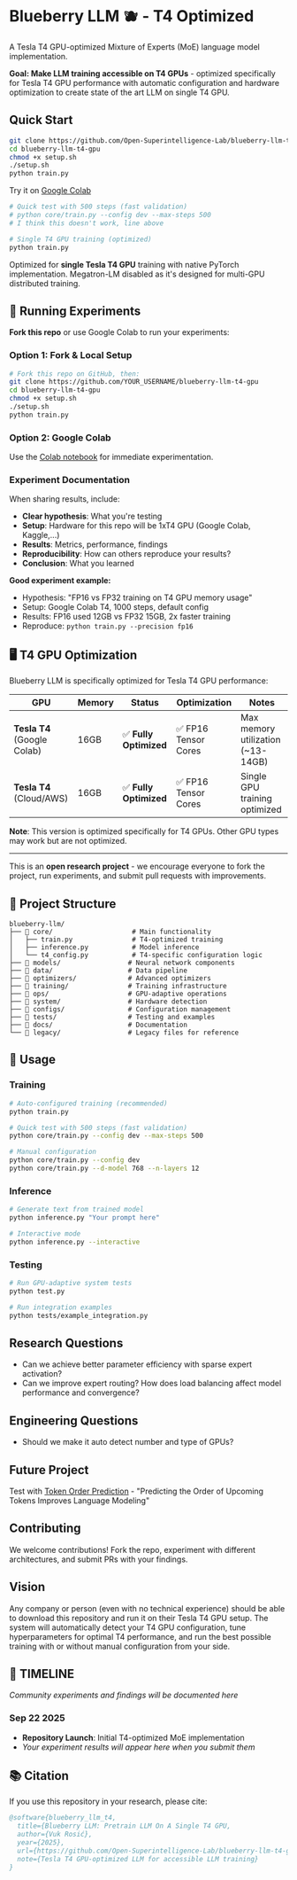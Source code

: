# Blueberry LLM 🫐 - T4 Optimized

A Tesla T4 GPU-optimized Mixture of Experts (MoE) language model implementation.

**Goal: Make LLM training accessible on T4 GPUs** - optimized specifically for Tesla T4 GPU performance with automatic configuration and hardware optimization to create state of the art LLM on single T4 GPU.

## Quick Start

```bash
git clone https://github.com/Open-Superintelligence-Lab/blueberry-llm-t4-gpu
cd blueberry-llm-t4-gpu
chmod +x setup.sh
./setup.sh
python train.py
```

Try it on [Google Colab](https://colab.research.google.com/drive/1UE82keuNStPPaeCF50zSgXVHWiywo_pm?usp=sharing)

```bash
# Quick test with 500 steps (fast validation)
# python core/train.py --config dev --max-steps 500
# I think this doesn't work, line above

# Single T4 GPU training (optimized)
python train.py
```

Optimized for **single Tesla T4 GPU** training with native PyTorch implementation. Megatron-LM disabled as it's designed for multi-GPU distributed training.

## 🧪 Running Experiments

**Fork this repo** or use Google Colab to run your experiments:

### Option 1: Fork & Local Setup
```bash
# Fork this repo on GitHub, then:
git clone https://github.com/YOUR_USERNAME/blueberry-llm-t4-gpu
cd blueberry-llm-t4-gpu
chmod +x setup.sh
./setup.sh
python train.py
```

### Option 2: Google Colab
Use the [Colab notebook](https://colab.research.google.com/drive/1UE82keuNStPPaeCF50zSgXVHWiywo_pm?usp=sharing) for immediate experimentation.

### Experiment Documentation
When sharing results, include:
- **Clear hypothesis**: What you're testing
- **Setup**: Hardware for this repo will be 1xT4 GPU (Google Colab, Kaggle,...)
- **Results**: Metrics, performance, findings
- **Reproducibility**: How can others reproduce your results?
- **Conclusion**: What you learned

**Good experiment example:**
- Hypothesis: "FP16 vs FP32 training on T4 GPU memory usage"
- Setup: Google Colab T4, 1000 steps, default config
- Results: FP16 used 12GB vs FP32 15GB, 2x faster training
- Reproduce: `python train.py --precision fp16`

## 🖥️ T4 GPU Optimization

Blueberry LLM is specifically optimized for Tesla T4 GPU performance:

| GPU | Memory | Status | Optimization | Notes |
|-----|--------|--------|-------------|-------|
| **Tesla T4** (Google Colab) | 16GB | ✅ **Fully Optimized** | ✅ FP16 Tensor Cores | Max memory utilization (~13-14GB) |
| **Tesla T4** (Cloud/AWS) | 16GB | ✅ **Fully Optimized** | ✅ FP16 Tensor Cores | Single GPU training optimized |

**Note**: This version is optimized specifically for T4 GPUs. Other GPU types may work but are not optimized.

---

This is an **open research project** - we encourage everyone to fork the project, run experiments, and submit pull requests with improvements.

## 📁 Project Structure

```
blueberry-llm/
├── 📁 core/                    # Main functionality
│   ├── train.py               # T4-optimized training
│   ├── inference.py           # Model inference
│   └── t4_config.py           # T4-specific configuration logic
├── 📁 models/                 # Neural network components
├── 📁 data/                   # Data pipeline
├── 📁 optimizers/             # Advanced optimizers
├── 📁 training/               # Training infrastructure
├── 📁 ops/                    # GPU-adaptive operations
├── 📁 system/                 # Hardware detection
├── 📁 configs/                # Configuration management
├── 📁 tests/                  # Testing and examples
├── 📁 docs/                   # Documentation
└── 📁 legacy/                 # Legacy files for reference
```

## 🚀 Usage

### Training
```bash
# Auto-configured training (recommended)
python train.py

# Quick test with 500 steps (fast validation)
python core/train.py --config dev --max-steps 500

# Manual configuration
python core/train.py --config dev
python core/train.py --d-model 768 --n-layers 12
```

### Inference
```bash
# Generate text from trained model
python inference.py "Your prompt here"

# Interactive mode
python inference.py --interactive
```

### Testing
```bash
# Run GPU-adaptive system tests
python test.py

# Run integration examples
python tests/example_integration.py
```

## Research Questions

- Can we achieve better parameter efficiency with sparse expert activation?
- Can we improve expert routing? How does load balancing affect model performance and convergence?

## Engineering Questions
- Should we make it auto detect number and type of GPUs?

## Future Project

Test with [Token Order Prediction](https://github.com/zaydzuhri/token-order-prediction) - "Predicting the Order of Upcoming Tokens Improves Language Modeling"

## Contributing

We welcome contributions! Fork the repo, experiment with different architectures, and submit PRs with your findings.

## Vision

Any company or person (even with no technical experience) should be able to download this repository and run it on their Tesla T4 GPU setup. The system will automatically detect your T4 GPU configuration, tune hyperparameters for optimal T4 performance, and run the best possible training with or without manual configuration from your side.

## 📅 TIMELINE

*Community experiments and findings will be documented here*

### Sep 22 2025
- **Repository Launch**: Initial T4-optimized MoE implementation
- *Your experiment results will appear here when you submit them*

## 📚 Citation

If you use this repository in your research, please cite:

```bibtex
@software{blueberry_llm_t4,
  title={Blueberry LLM: Pretrain LLM On A Single T4 GPU,
  author={Vuk Rosić},
  year={2025},
  url={https://github.com/Open-Superintelligence-Lab/blueberry-llm-t4-gpu},
  note={Tesla T4 GPU-optimized LLM for accessible LLM training}
}
```
